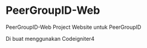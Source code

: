 # PeerGroupID-Web
PeerGroupID-Web
Project Website untuk PeerGroupID


Di buat menggunakan Codeigniter4
